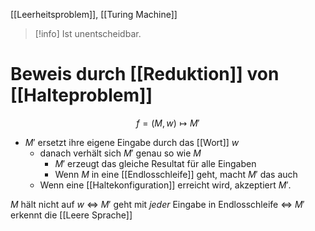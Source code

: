 [[Leerheitsproblem]], [[Turing Machine]]

> [!info] Ist unentscheidbar.


# Beweis durch [[Reduktion]] von [[Halteproblem]]

$$f = (M, w) \mapsto M'$$
- $M'$ ersetzt ihre eigene Eingabe durch das [[Wort]] $w$
	- danach verhält sich $M'$ genau so wie $M$
		- $M'$ erzeugt das gleiche Resultat für alle Eingaben
		- Wenn $M$ in eine [[Endlosschleife]] geht, macht $M'$ das auch
	- Wenn eine [[Haltekonfiguration]] erreicht wird, akzeptiert $M'$.

$M$ hält nicht auf $w$
$\Longleftrightarrow$ $M'$ geht mit _jeder_ Eingabe in Endlosschleife
$\Longleftrightarrow$ $M'$ erkennt die [[Leere Sprache]]